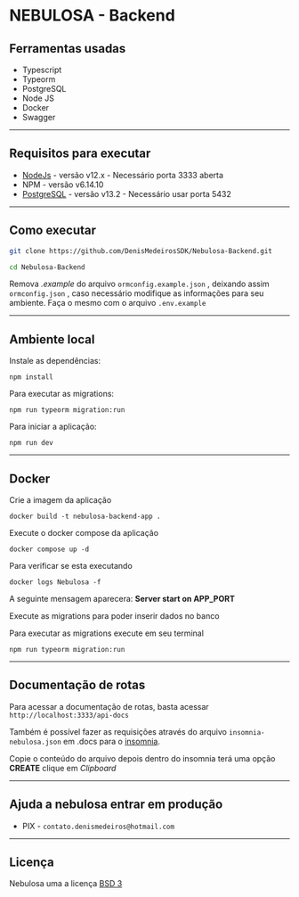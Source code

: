 # NEBULOSA - Backend

## Ferramentas usadas

- Typescript
- Typeorm
- PostgreSQL
- Node JS
- Docker
- Swagger

---

## Requisitos para executar

- [NodeJs](https://nodejs.org/en/) - versão v12.x - Necessário porta 3333 aberta
- NPM - versão v6.14.10
- [PostgreSQL](https://www.postgresql.org/download/) - versão v13.2 - Necessário usar porta 5432

---

## Como executar

```bash
git clone https://github.com/DenisMedeirosSDK/Nebulosa-Backend.git

cd Nebulosa-Backend

```

Remova _.example_ do arquivo `ormconfig.example.json` , deixando assim
`ormconfig.json` , caso necessário modifique as informações para seu ambiente.
Faça o mesmo com o arquivo `.env.example`

---

## Ambiente local

Instale as dependências:

`npm install`

Para executar as migrations:

`npm run typeorm migration:run`

Para iniciar a aplicação:

`npm run dev`

---

## Docker

Crie a imagem da aplicação

`docker build -t nebulosa-backend-app .`

Execute o docker compose da aplicação

`docker compose up -d`

Para verificar se esta executando

`docker logs Nebulosa -f`

A seguinte mensagem aparecera: **Server start on APP_PORT**

Execute as migrations para poder inserir dados no banco

Para executar as migrations execute em seu terminal

`npm run typeorm migration:run`

---

## Documentação de rotas

Para acessar a documentação de rotas, basta acessar `http://localhost:3333/api-docs`

Também é possível fazer as requisições através do arquivo `insomnia-nebulosa.json` em .docs para o
[insomnia](https://insomnia.rest/).

Copie o conteúdo do arquivo depois dentro do insomnia terá uma opção **CREATE** clique em _Clipboard_

---

## Ajuda a nebulosa entrar em produção

- PIX - `contato.denismedeiros@hotmail.com`

---

## Licença

Nebulosa uma a licença [BSD 3](LICENSE)
